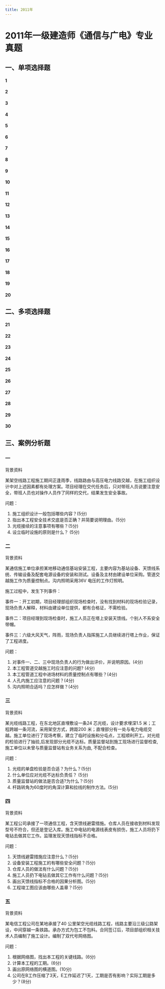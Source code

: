 ```yaml
---
title: 2011年
---
```


2011年一级建造师《通信与广电》专业真题
==============================================

## 一、单项选择题
####  1


####  2


####  3


####  4


####  5


####  6


####  7


####  8


####  9


####  10


####  11


####  12


####  13


####  14


####  15


####  16


####  17


####  18


####  19


####  20

## 二、多项选择题
####  21


####  22


####  23


####  24


####  25


####  26


####  27


####  28


####  29


####  30



## 三、案例分析题
###  一
背景资料

某架空线路工程施工期间正逢雨季，线路路由与高压电力线路交越，在施工组织设计中对上述因素都有处理方案。项目经理在交代任务后，只对带班人员说要注意安全，带班人员也对操作人员作了同样的交代，结果发生安全事故。

问题：
1. 施工组织设计一般包括哪些内容？(5分)
2. 指出本工程安全技术交底是否正确？并简要说明理由。(5分)
3. 光缆接续的注意事项有哪些？(5分)
4. 设立临时设施的原则是什么？ (5分)

###  二
背景资料

某通信施工单位承担某地移动通信基站安装工程，主要内容为基站设备、天馈线系统、传输设备及配套电源设备的安装和测试。设备及主材由建设单位采购。管道交越施工作为质量控制点。沟内照明采用36V 电压的工作灯照明。

施工过程中，发生下列事件：

事件一：开工初期，项目经理部组织现场检查时，没有找到材料的现场检验记录，现场负责人解释，材料由建设单位提供，都有合格证，不需检验。

事件二：项目经理到现场检查时，施工人员正在塔上安装天馈线。个别人不系安全带帽。

事件三：六级大风天气，阵雨，现场负责人指挥施工人员继续进行塔上作业，保证了工程进度。

问题：
1. 对事件一、二、三中现场负责人的行为做出评价，并说明原因。(4分)
2. 本工程管道交越施工时应注意的问题? (4分)
3. 本工程管道工程中进场材料的质量控制点有哪些？(4分)
4. 人孔内施工应注意的问题？(4分)
5. 沟内照明合适吗？应怎样做？(4分)

###  三
背景资料

某光缆线路工程，在东北地区直埋敷设一条24 芯光缆，设计要求埋深1.5 米；工程跨越一条河流，采用架空方式，跨距200 米；直埋部分有一处与电力电缆交越。施工单位进行了现场考察，建立了临时设施和分屯点，工程顺利开工。对光缆的检验进行了抽验,后发现部分光缆不达标。质量监督站到施工现场进行监督检查, 施工单位以未曾与质量监督站有业务关系为由, 不配合检查。

问题：
1. 光缆的单盘检验是否合适？为什么？(5分)
2. 什么单位应对光缆不达标负责任？ (5分)
3. 质量监督站的做法是否合适?为什么？(5分)
4. 杆路转角为60度时的角深计算和拉线的制作方法。(5分)

###  四
背景资料

某工程公司承接了一项通信工程，含天馈线避雷措施。仓库人员在接收到材料发现型号不符合，但还是登记入库。施工中电钻的电源线表皮有损伤，施工人员将扔下电钻去做其它工作。监理发现天馈线指标不合格。

问题：
1. 天馈线避雷措施应注意什么？(5分)
2. 设备安装工程施工的有哪些安全问题？(5分)
3. 仓库人员的做法有什么问题？(5分)
4. 施工人员扔下电钻去做其它工作有什么问题？(5分)
5. 画出天馈线指标不合格的因果分析图。(5分)
6. 工程竣工图应该由哪些人盖章？(5分)

###  五
背景资料

某电信工程公司在某地承接了40 公里架空光缆线路工程，线路主要沿三级公路架设，中间穿越一条铁路。承办方式为包工不包料。合同签订后，项目部组织相关技术人员编制了施工设计。编制了双代号网络图。

问题：
1. 根据网络图，找出本工程的关键线路。(6分)
2. 计算本工程的工期。(6分)
3. 画出原网络图的横道图。(10分)
4. 公司在B工作压缩了3天，E工作延迟了1天，工期是否有影响？实际工期是多少？(8分)
